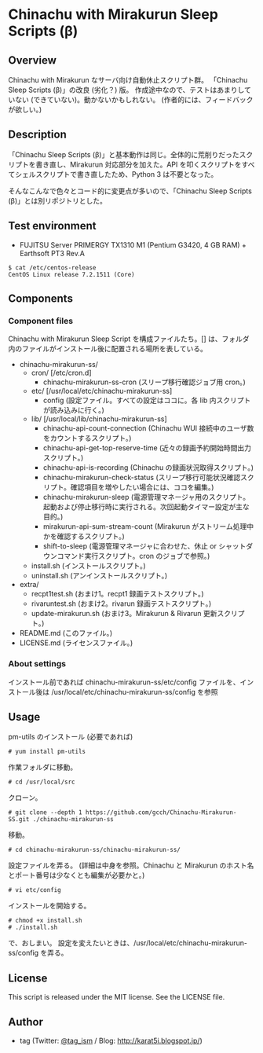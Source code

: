 # Chinachu with Mirakurun Sleep Scripts (β)

## Overview

Chinachu with Mirakurun なサーバ向け自動休止スクリプト群。
「Chinachu Sleep Scripts (β)」の改良 (劣化？) 版。
作成途中なので、テストはあまりしていない (できていない)。動かないかもしれない。 (作者的には、フィードバックが欲しい。)


## Description

「Chinachu Sleep Scripts (β)」と基本動作は同じ。全体的に荒削りだったスクリプトを書き直し、Mirakurun 対応部分を加えた。API を叩くスクリプトをすべてシェルスクリプトで書き直したため、Python 3 は不要となった。

そんなこんなで色々とコード的に変更点が多いので、「Chinachu Sleep Scripts (β)」とは別リポジトリとした。


## Test environment

* FUJITSU Server PRIMERGY TX1310 M1 (Pentium G3420, 4 GB RAM) + Earthsoft PT3 Rev.A


```
$ cat /etc/centos-release
CentOS Linux release 7.2.1511 (Core)
```

## Components

### Component files

Chinachu with Mirakurun Sleep Script を構成ファイルたち。[] は、フォルダ内のファイルがインストール後に配置される場所を表している。

- chinachu-mirakurun-ss/
  - cron/ [/etc/cron.d]
    - chinachu-mirakurun-ss-cron (スリープ移行確認ジョブ用 cron。)
  - etc/ [/usr/local/etc/chinachu-mirakurun-ss]
    - config (設定ファイル。すべての設定はココに。各 lib 内スクリプトが読み込みに行く。)
  - lib/ [/usr/local/lib/chinachu-mirakurun-ss]
    - chinachu-api-count-connection (Chinachu WUI 接続中のユーザ数をカウントするスクリプト。)
    - chinachu-api-get-top-reserve-time (近々の録画予約開始時間出力スクリプト。)
    - chinachu-api-is-recording (Chinachu の録画状況取得スクリプト。)
    - chinachu-mirakurun-check-status (スリープ移行可能状況確認スクリプト。確認項目を増やしたい場合には、ココを編集。)
    - chinachu-mirakurun-sleep (電源管理マネージャ用のスクリプト。起動および停止移行時に実行される。次回起動タイマー設定が主な目的。)
    - mirakurun-api-sum-stream-count (Mirakurun がストリーム処理中かを確認するスクリプト。)
    - shift-to-sleep (電源管理マネージャに合わせた、休止 or シャットダウンコマンド実行スクリプト。cron のジョブで参照。)
  - install.sh (インストールスクリプト。)
  - uninstall.sh (アンインストールスクリプト。)
- extra/
  - recpt1test.sh (おまけ1。recpt1 録画テストスクリプト。)
  - rivaruntest.sh (おまけ2。rivarun 録画テストスクリプト。)
  - update-mirakurun.sh (おまけ3。Mirakurun & Rivarun 更新スクリプト。)
- README.md (このファイル。)
- LICENSE.md (ライセンスファイル。)

### About settings
インストール前であれば chinachu-mirakurun-ss/etc/config ファイルを、インストール後は /usr/local/etc/chinachu-mirakurun-ss/config を参照

## Usage

pm-utils のインストール (必要であれば)

    # yum install pm-utils

作業フォルダに移動。

    # cd /usr/local/src

クローン。

    # git clone --depth 1 https://github.com/gcch/Chinachu-Mirakurun-SS.git ./chinachu-mirakurun-ss

移動。

    # cd chinachu-mirakurun-ss/chinachu-mirakurun-ss/

設定ファイルを弄る。 (詳細は中身を参照。Chinachu と Mirakurun のホスト名とポート番号は少なくとも編集が必要かと。)

    # vi etc/config

インストールを開始する。

    # chmod +x install.sh
    # ./install.sh

で、おしまい。
設定を変えたいときは、/usr/local/etc/chinachu-mirakurun-ss/config を弄る。


## License
This script is released under the MIT license. See the LICENSE file.


## Author
* tag (Twitter: [@tag_ism](https://twitter.com/tag_ism "tag (@tag_ism) | Twitter") / Blog: http://karat5i.blogspot.jp/)

